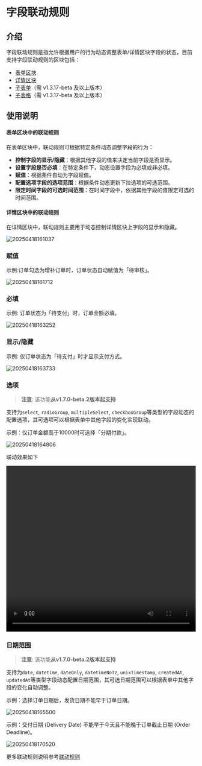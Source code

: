 # 字段联动规则

## 介绍

字段联动规则是指允许根据用户的行为动态调整表单/详情区块字段的状态，目前支持字段联动规则的区块包括：

- [表单区块](/handbook/ui/blocks/data-blocks/form#%E8%81%94%E5%8A%A8%E8%A7%84%E5%88%99)
- [详情区块](/handbook/ui/blocks/data-blocks/details#%E8%81%94%E5%8A%A8%E8%A7%84%E5%88%99)
- [子表单](/handbook/ui/fields/specific/nester)（需 v1.3.17-beta 及以上版本）
- [子表格](/handbook/ui/fields/specific/sub-table)（需 v1.3.17-beta 及以上版本）

## 使用说明

#### **表单区块中的联动规则**

在表单区块中，联动规则可根据特定条件动态调整字段的行为：

- **控制字段的显示/隐藏**：根据其他字段的值来决定当前字段是否显示。
- **设置字段是否必填**：在特定条件下，动态设置字段为必填或非必填。
- **赋值**：根据条件自动为字段赋值。
- **配置选项字段的选项范围**：根据条件动态更新下拉选项的可选范围。
- **限定时间字段的可选时间范围**：在时间字段中，依据其他字段的值限定可选的时间范围。

#### **详情区块中的联动规则**

在详情区块中，联动规则主要用于动态控制详情区块上字段的显示和隐藏。

![20250418161037](https://static-docs.nocobase.com/20250418161037.png)

### 赋值

示例:订单勾选为增补订单时，订单状态自动赋值为「待审核」。

![20250418161712](https://static-docs.nocobase.com/20250418161712.png)

### 必填

示例: 订单状态为「待支付」时，订单金额必填。

![20250418163252](https://static-docs.nocobase.com/20250418163252.png)

### 显示/隐藏

示例: 仅订单状态为「待支付」时才显示支付方式。

![20250418163733](https://static-docs.nocobase.com/20250418163733.png)

### 选项

> **注意**: 该功能**从v1.7.0-beta.2版本起支持**

支持为`select`, `radioGroup`, `multipleSelect`, `checkboxGroup`等类型的字段动态的配置选项，其可选项可以根据表单中其他字段的变化实现联动。

示例：仅订单金额高于10000时可选择「分期付款」。

![20250418164806](https://static-docs.nocobase.com/20250418164806.png)

联动效果如下

<video width="100%" height="440" controls>
      <source src="https://static-docs.nocobase.com/20250418164831.mp4" type="video/mp4">
</video>

### 日期范围

> **注意**: 该功能**从v1.7.0-beta.2版本起支持**

支持为`date`, `datetime`, `dateOnly`, `datetimeNoTz`, `unixTimestamp`, `createdAt`, `updatedAt`等类型字段动态配置日期范围，其可选日期范围可以根据表单中其他字段的变化自动调整。

示例：选择订单日期后，发货日期不能早于订单日期。

![20250418165500](https://static-docs.nocobase.com/20250418165500.png)


示例：交付日期 (Delivery Date) 不能早于今天且不能晚于订单截止日期 (Order Deadline)。

![20250418170520](https://static-docs.nocobase.com/20250418170520.png)

更多联动规则说明参考[联动规则](/handbook/ui/linkage-rule)
